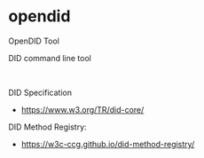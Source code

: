 # opendid
OpenDID Tool

DID command line tool



<br>

DID Specification
* https://www.w3.org/TR/did-core/


DID Method Registry:
* https://w3c-ccg.github.io/did-method-registry/

